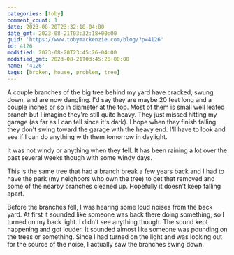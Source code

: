 ```yaml
---
categories: [toby]
comment_count: 1
date: 2023-08-20T23:32:18-04:00
date_gmt: 2023-08-21T03:32:18+00:00
guid: 'https://www.tobymackenzie.com/blog/?p=4126'
id: 4126
modified: 2023-08-20T23:45:26-04:00
modified_gmt: 2023-08-21T03:45:26+00:00
name: '4126'
tags: [broken, house, problem, tree]
---
```


A couple branches of the big tree behind my yard have cracked, swung down, and are now dangling.  I'd say they are maybe 20 feet long and a couple inches or so in diameter at the top.<!--more-->  Most of them is small well leafed branch but I imagine they're still quite heavy.  They just missed hitting my garage (as far as I can tell since it's dark).  I hope when they finish falling they don't swing toward the garage with the heavy end.  I'll have to look and see if I can do anything with them tomorrow in daylight.

It was not windy or anything when they fell.  It has been raining a lot over the past several weeks though with some windy days.

This is the same tree that had a branch break a few years back and I had to have the park (my neighbors who own the tree) to get that removed and some of the nearby branches cleaned up.  Hopefully it doesn't keep falling apart.

Before the branches fell, I was hearing some loud noises from the back yard.  At first it sounded like someone was back there doing something, so I turned on my back light.  I didn't see anything though.  The sound kept happening and got louder.  It sounded almost like someone was pounding on the trees or something.  Since I had turned on the light and was looking out for the source of the noise, I actually saw the branches swing down.
